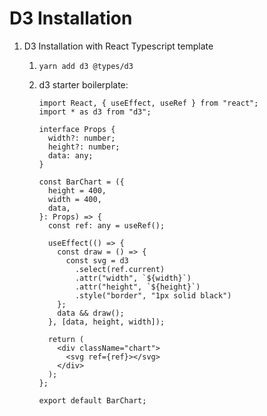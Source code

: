 # D3 Installation

1. D3 Installation with React Typescript template

   1. `yarn add d3 @types/d3`

   2. d3 starter boilerplate:

      ```react
      import React, { useEffect, useRef } from "react";
      import * as d3 from "d3";
      
      interface Props {
        width?: number;
        height?: number;
        data: any;
      }
      
      const BarChart = ({
        height = 400,
        width = 400,
        data,
      }: Props) => {
        const ref: any = useRef();
      
        useEffect(() => {
          const draw = () => {
            const svg = d3
              .select(ref.current)
              .attr("width", `${width}`)
              .attr("height", `${height}`)
              .style("border", "1px solid black")
          };
          data && draw();
        }, [data, height, width]);
      
        return (
          <div className="chart">
            <svg ref={ref}></svg>
          </div>
        );
      };
      
      export default BarChart;
      ```

      



